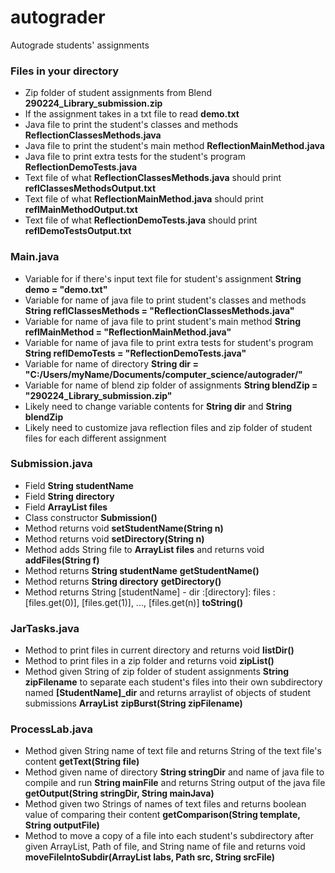 # autograder
Autograde students' assignments

### Files in your directory
* Zip folder of student assignments from Blend **290224_Library_submission.zip**
* If the assignment takes in a txt file to read **demo.txt**
* Java file to print the student's classes and methods **ReflectionClassesMethods.java**
* Java file to print the student's main method **ReflectionMainMethod.java**
* Java file to print extra tests for the student's program **ReflectionDemoTests.java**
* Text file of what **ReflectionClassesMethods.java** should print **reflClassesMethodsOutput.txt**
* Text file of what **ReflectionMainMethod.java** should print **reflMainMethodOutput.txt**
* Text file of what **ReflectionDemoTests.java** should print **reflDemoTestsOutput.txt**

### Main.java
* Variable for if there's input text file for student's assignment **String demo = "demo.txt"**
* Variable for name of java file to print student's classes and methods **String reflClassesMethods = "ReflectionClassesMethods.java"**
* Variable for name of java file to print student's main method **String reflMainMethod = "ReflectionMainMethod.java"**
* Variable for name of java file to print extra tests for student's program **String reflDemoTests = "ReflectionDemoTests.java"**
* Variable for name of directory **String dir = "C:/Users/myName/Documents/computer_science/autograder/"**
* Variable for name of blend zip folder of assignments **String blendZip = "290224_Library_submission.zip"**
* Likely need to change variable contents for **String dir** and **String blendZip**
* Likely need to customize java reflection files and zip folder of student files for each different assignment

### Submission.java
* Field **String studentName**
* Field **String directory**
* Field **ArrayList<String> files**
* Class constructor **Submission()**
* Method returns void **setStudentName(String n)**
* Method returns void **setDirectory(String n)**
* Method adds String file to **ArrayList<String> files** and returns void **addFiles(String f)**
* Method returns **String studentName** **getStudentName()**
* Method returns **String directory** **getDirectory()**
* Method returns String [studentName] - dir :[directory]: files :[files.get(0)], [files.get(1)], ..., [files.get(n)] **toString()**

### JarTasks.java
* Method to print files in current directory and returns void **listDir()**
* Method to print files in a zip folder and returns void **zipList()**
* Method given String of zip folder of student assignments **String zipFilename** to separate each student's files into their own subdirectory named **[StudentName]_dir**  and returns arraylist of objects of student submissions **ArrayList<Submssion>** **zipBurst(String zipFilename)**

### ProcessLab.java
* Method given String name of text file and returns String of the text file's content **getText(String file)**
* Method given name of directory **String stringDir** and name of java file to compile and run **String mainFile** and returns String output of the java file **getOutput(String stringDir, String mainJava)**
* Method given two Strings of names of text files and returns boolean value of comparing their content **getComparison(String template, String outputFile)**
* Method to move a copy of a file into each student's subdirectory after given ArrayList<Submssion>, Path of file, and String name of file and returns void **moveFileIntoSubdir(ArrayList<Submission> labs, Path src, String srcFile)**
